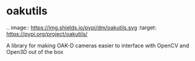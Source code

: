 # oakutils

.. image:: https://img.shields.io/pypi/dm/oakutils.svg
        :target: https://pypi.org/project/oakutils/

A library for making OAK-D cameras easier to interface with OpenCV and Open3D out of the box
